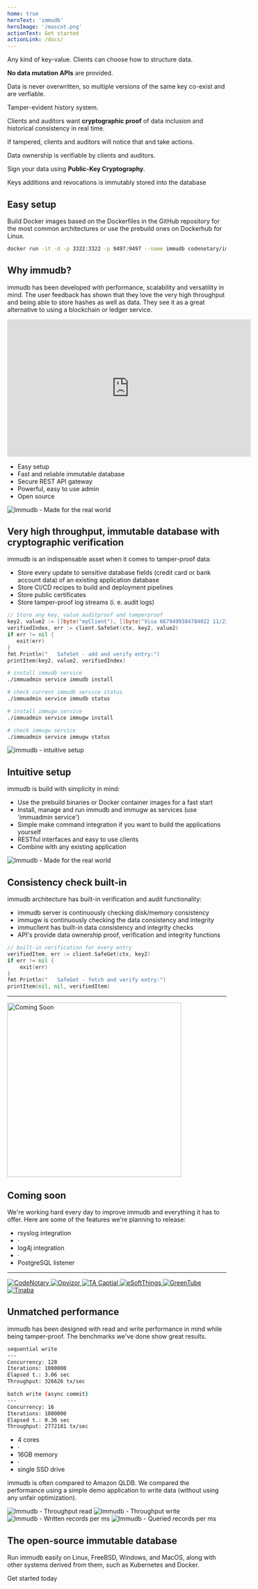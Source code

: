 ```yaml
---
home: true
heroText: 'immudb'
heroImage: '/mascot.png'
actionText: Get started 
actionLink: /docs/
---
```


<section id="features">
    <i-container>
        <i-row>
            <i-column lg="4">
                <feature title="Immutable" image='/features/immutable2.svg'>
                    <p>Any kind of key-value. Clients can choose how to structure data.</p>
                    <p><strong>No data mutation APIs</strong> are provided.</p>
                    <p>Data is never overwritten, so multiple versions of the same key co-exist and are verfiable.</p>
                </feature>
            </i-column>
            <i-column lg="4">
                <feature title="Auditable" image='/features/auditable3.svg'>
                    <p>Tamper-evident history system.</p>
                    <p>Clients and auditors want <strong>cryptographic proof</strong>  of data inclusion and historical consistency in real time.</p>
                    <p>If tampered, clients and auditors will notice that and take actions.</p>
                </feature>
            </i-column>
            <i-column lg="4">
                <feature title="Secure" image='/features/secure2.svg'>
                    <p>Data ownership is verifiable by clients and auditors.</p>
                    <p>Sign your data using <strong>Public-Key Cryptography</strong>.</p>
                    <p>Keys additions and revocations is immutably stored into the database</p>
                </feature>
            </i-column>
        </i-row>
    </i-container>
</section>

<section class="section" id="easy-setup-section">
<i-container>
<i-row>
<i-column>
<h2>Easy setup</h2>
<p>
    Build Docker images based on the Dockerfiles in the GitHub repository
    for the most common architectures or use the prebuild ones on Dockerhub for Linux.
</p>
                    
~~~bash
docker run -it -d -p 3322:3322 -p 9497:9497 --name immudb codenotary/immudb:latest
~~~

</i-column>
</i-row>
</i-container>    
</section>


<section class="section" id="video-section">
<i-container>
<i-row>
<i-column>
<div class="section-center">
        
## Why immudb?
immudb has been developed with performance, scalability and versatility in mind. The user feedback has shown that they love the very high throughput and being able to store hashes as well as data. They see it as a great alternative to using a blockchain or ledger service.
        
</div>
</i-column>  
</i-row>
<i-row>
<i-column>        
    <div class="video-features">
        <div class="video">
            <div class="_embed _embed-16by9">
                <iframe width="560" height="315" frameborder="0"
                        src="https://www.youtube.com/embed/rQ4iZAM14m0?controls=0"
                        allow="accelerometer; autoplay; encrypted-media; gyroscope; picture-in-picture"
                        allowfullscreen></iframe>
            </div>
        </div>
        <ul>
            <li>
                <font-awesome-icon icon="check-circle" />
                Easy setup
            </li>
            <li>
                <font-awesome-icon icon="check-circle" />
                Fast and reliable immutable database
            </li>
            <li>
                <font-awesome-icon icon="check-circle" />
                Secure REST API gateway
            </li>
            <li>
                <font-awesome-icon icon="check-circle" />
                Powerful, easy to use admin
            </li>
            <li>
                <font-awesome-icon icon="check-circle" />
                Open source
            </li>
        </ul>
    </div>
</i-column>
</i-row>
</i-container>
</section>


<!-- TERMINAL SECTIONS START -->
<section class="section" id="code-examples">
<i-container>

<!-- TERMINAL SECTION 1 START -->
<i-row class="section _padding-top-0">
<i-column lg="5">
<img :src="$withBase('/features/real-world.svg')" alt="Immudb - Made for the real world" />

## Very high throughput, immutable database with cryptographic verification
immudb is an indispensable asset when it comes to tamper-proof data:
- Store every update to sensitive database fields (credit card or bank account data) of an existing application database
- Store CI/CD recipes to build and deployment pipelines
- Store public certificates
- Store tamper-proof log streams (i. e. audit logs) 

</i-column>
<i-column lg="7">
<terminal title="immudb">

~~~go
// Store any key, value auditproof and tamperproof
key2, value2 := []byte("myClient"), []byte("Visa 6679499384784022 11/23")
verifiedIndex, err := client.SafeSet(ctx, key2, value2)
if err != nil {
   exit(err)
}
fmt.Println("   SafeSet - add and verify entry:")
printItem(key2, value2, verifiedIndex)
~~~

</terminal>
</i-column>
</i-row>
<!-- TERMINAL SECTION 1 END -->

<!-- TERMINAL SECTION 2 START -->
<i-row class="section inverse _padding-top-0">
<i-column lg="7">
<terminal title="immudb">

~~~bash
# install immudb service
./immuadmin service immudb install

# check current immudb service status
./immuadmin service immudb status

# install immugw service
./immuadmin service immugw install

# check immugw service
./immuadmin service immugw status
~~~

</terminal>
</i-column>
<i-column lg="5">
<img :src="$withBase('/features/intuitive-setup4.svg')" alt="immudb - intuitive setup" />

## Intuitive setup 
immudb is build with simplicity in mind:
- Use the prebuild binaries or Docker container images for a fast start
- Install, manage and run immudb and immugw as services (use 'immuadmin service')
- Simple make command integration if you want to build the applications yourself
- RESTful interfaces and easy to use clients
- Combine with any existing application 

</i-column>
</i-row>
<!-- TERMINAL SECTION 2 END -->

<!-- TERMINAL SECTION 3 START -->
<i-row>
<i-column lg="5">
<img :src="$withBase('/features/consistency-check2.svg')" alt="Immudb - Made for the real world" />
    
## Consistency check built-in
immudb architecture has built-in verification and audit functionality:
- immudb server is continuously checking disk/memory consistency 
- immugw is continuously checking the data consistency and integrity
- immuclient has built-in data consistency and integrity checks
- API's provide data ownership proof, verification and integrity functions

</i-column>
<i-column lg="7">
<terminal title="immudb">

~~~go
// built-in verification for every entry
verifiedItem, err := client.SafeGet(ctx, key2)
if err != nil {
    exit(err)
}
fmt.Println("   SafeGet - fetch and verify entry:")
printItem(nil, nil, verifiedItem)
~~~

</terminal>
</i-column>
</i-row>
<!-- TERMINAL SECTION 3 END -->

</i-container>
</section>
<!-- TERMINAL SECTIONS END -->

<hr/>

<section class="section" id="comingsoon">
<i-container>
<i-row>
<i-column>
<div class="section-center _padding-bottom-4">

<img class="_margin-bottom-4" width="400" :src="$withBase('/rocket.jpg')" alt="Coming Soon" />

## Coming soon
We're working hard every day to improve immudb and everything it has to offer. Here are some of the features we're planning to release:

</div>
</i-column>
</i-row>
<i-row>
<i-column class="_text-center lead  _font-weight-semibold">
    <ul class="list -inline">
        <li>rsyslog integration</li>
        <li class="_text-muted">&middot;</li>
        <li>log4j integration</li>
        <li class="_text-muted">&middot;</li>
        <li>PostgreSQL listener</li>
    </ul>
</i-column>
</i-row>
</i-container>
</section>

<hr class="_margin-0"/>

<section class="section" id="usedby">
    <i-container>
        <i-row>
            <i-column xs="12" sm="4" lg="2">
                <a href="https://codenotary.io" target="_blank">
                    <img :src="$withBase('/logos/codenotary.png')" alt="CodeNotary" />
                </a>
            </i-column>
            <i-column xs="12" sm="4" lg="2">
                <a href="https://opvizor.com" target="_blank">
                    <img :src="$withBase('/logos/opvizor.png')" alt="Opvizor" />
                </a>
            </i-column>
            <i-column xs="12" sm="4" lg="2">
                <a href="https://www.ta.capital/" target="_blank" rel="nofollow">
                    <img :src="$withBase('/logos/tacapital.png')" alt="TA Captial" />
                </a>
            </i-column>
            <i-column xs="12" sm="4" lg="2">
                <a href="https://www.esoftthings.com/en/" target="_blank" rel="nofollow">
                    <img :src="$withBase('/logos/esoftthings.png')" alt="eSoftThings" />
                </a>
            </i-column>
            <i-column xs="12" sm="4" lg="2">
                <a href="https://www.greentube.com/" target="_blank" rel="nofollow">
                    <img :src="$withBase('/logos/greentube.svg')" alt="GreenTube" />
                </a>
            </i-column>
            <i-column xs="12" sm="4" lg="2">
                <a href="https://www.tinaba.bancaprofilo.it/" target="_blank" rel="nofollow">
                    <img :src="$withBase('/logos/tinaba.png')" alt="Tinaba" />
                </a>
            </i-column>
        </i-row>
    </i-container>
</section>


<section class="section _background-gray-10" id="performance">
<i-container>
<i-row>
<i-column>
<div class="section-center _padding-bottom-4">

## Unmatched performance
immudb has been designed with read and write performance in mind while being tamper-proof. The benchmarks we've done show great results.

</div>
</i-column>
</i-row>

<i-row>
<i-column md="6">

~~~bash
sequential write
---
Concurrency: 128
Iterations: 1000000
Elapsed t.: 3.06 sec
Throughput: 326626 tx/sec
~~~

</i-column>
<i-column md="6" class="_margin-top-sm-1 _margin-top-xs-1">

~~~bash
batch write (async commit)
---
Concurrency: 16
Iterations: 1000000
Elapsed t.: 0.36 sec
Throughput: 2772181 tx/sec
~~~

</i-column>
</i-row>

<i-row>
<i-column class="_text-center _padding-top-1 _padding-bottom-6">
<ul class="list -inline _text-muted _font-size-sm">
    <li>4 cores</li>
    <li>&middot;</li>
    <li>16GB memory</li>
    <li>&middot;</li>
    <li>single SSD drive</li>
</ul>
</i-column>
</i-row>

<i-row>
<i-column>
<div class="section-center lead" id="qldb-comparison">
<font-awesome-icon icon="bolt" class="_text-primary" />

immudb is often compared to Amazon QLDB. We compared the performance using a simple demo application to write data (without using any unfair optimization).

</div>
</i-column>
</i-row>
<i-row>
    <i-column md="6">
        <img class="image -responsive" :src="$withBase('/benchmark/throughput_read.png')" alt="Immudb - Throughput read" />
    </i-column>
    <i-column md="6">
        <img class="image -responsive" :src="$withBase('/benchmark/throughput_write.png')" alt="Immudb - Throughput write" />
    </i-column>
</i-row>
<i-row>
    <i-column md="6">
        <img class="image -responsive" :src="$withBase('/benchmark/exectime.png')" alt="Immudb - Written records per ms" />
    </i-column>
    <i-column md="6">
        <img class="image -responsive" :src="$withBase('/benchmark/query_bm.png')" alt="Immudb - Queried records per ms" />
    </i-column>
</i-row>
</i-container>
</section>

<section class="section" id="get-started-end">
<i-container>
<i-row>
<i-column>
<div class="section-center">

## The open-source immutable database
Run immudb easily on Linux, FreeBSD, Windows, and MacOS, along with other systems derived from them, such as Kubernetes and Docker.

</div>
</i-column>
</i-row>
<i-row class="_text-center">
<i-column>
    <i-button variant="primary" size="lg" href="docs/">Get started today</i-button>
</i-column>
</i-row>
</i-container>
</section>

